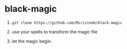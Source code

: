 # black-magic
1. `git clone https://github.com/Miriitode/black-magic`

2. use your spells to transform the magic file

3. let the magic begin.
